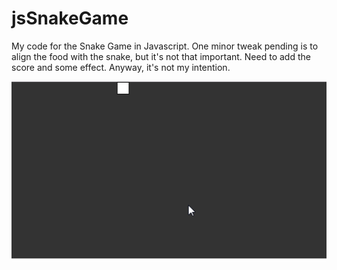 # jsSnakeGame

My code for the Snake Game in Javascript.
One minor tweak pending is to align the food with the snake, but it's not that important.
Need to add the score and some effect. Anyway, it's not my intention.

![alt text](https://github.com/warodri/jsSnakeGame/blob/master/2018-12-19_11-35-57.gif?raw=true)


